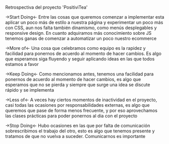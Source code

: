 Retrospectiva del proyecto 'PositiviTea'

->Start Doing<-
Entre las cosas que queremos comenzar a implementar esta aplicar un poco más de estilo a nuestra página y experimentar un poco más con CSS, aun nos falta también dinamismo, como menús desplegables y responsive design. En cuanto adquiramos más conocimiento sobre JS tenemos ganas de comenzar a automatizar un poco nuestro ecommerce

->More of<-
Una cosa que celebramos como equipo es la rapidez y facilidad para ponernos de acuerdo al momento de hacer cambios. Es algo que esperamos siga fluyendo y seguir aplicando ideas en las que todos estamos a favor

->Keep Doing<-
Como mencionamos antes, tenemos una facilidad para ponernos de acuerdo al momento de hacer cambios, es algo que esperamos que no se pierda y siempre que surge una idea se discute rápido y se implementa

->Less of<-
A veces hay ciertos momentos de inactividad en el proyecto, casi todas las ocasiones por responsabilidades externas, es algo que queremos que pase de forma menos frecuente, y por eso aprovechamos las clases prácticas para poder ponernos al dia con el proyecto

->Stop Doing<-
Hubo ocasiones en las que por falta de comunicación sobrescribimos el trabajo del otro, esto es algo que tenemos presente y tratamos de que no vuelva a suceder. Comunicarnos es importante
